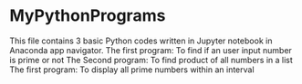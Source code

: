 # MyPythonPrograms
This file contains 3 basic Python codes written in Jupyter notebook in Anaconda app navigator.
The first program: To find if an user input number is prime or not
The Second program: To find product of all numbers in a list
The first program: To display all prime numbers within an interval
